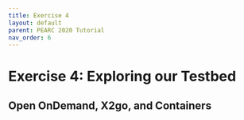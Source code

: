 ```yaml
---
title: Exercise 4
layout: default
parent: PEARC 2020 Tutorial
nav_order: 6
---
```


# Exercise 4: Exploring our Testbed
## Open OnDemand, X2go, and Containers


